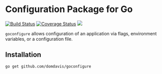 # Configuration Package for Go

[![Build Status](https://travis-ci.org/domdavis/goconfigure.svg?branch=master)](https://travis-ci.org/domdavis/goconfigure)
[![Coverage Status](https://coveralls.io/repos/github/domdavis/goconfigure/badge.svg?branch=master)](https://coveralls.io/github/domdavis/goconfigure?branch=master)
[![](https://godoc.org/github.com/domdavis/goconfigure?status.svg)](http://godoc.org/github.com/domdavis/goconfigure)

`goconfigure` allows configuration of an application via flags, environment
variables, or a configuration file. 

## Installation

```
go get github.com/domdavis/goconfigure
```


